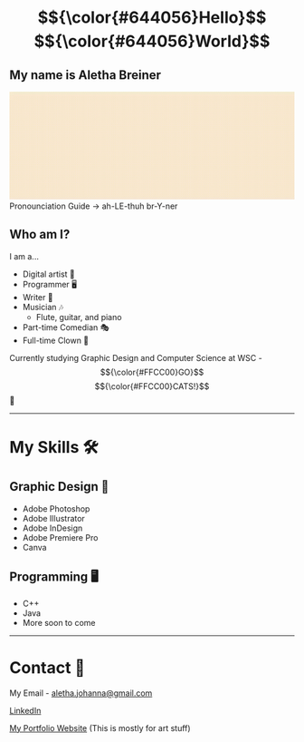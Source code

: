 # $${\color{#644056}Hello}$$ $${\color{#644056}World}$$ 

## My name is Aletha Breiner
  ![](https://github.com/alethabreiner/alethabreiner/blob/main/Name.gif)
  Pronounciation Guide -> ah-LE-thuh br-Y-ner
  
## Who am I?
I am a...
  * Digital artist 🎨
  * Programmer 🖥️
  * Writer 📝
  * Musician 🎶
    * Flute, guitar, and piano 
  * Part-time Comedian 🎭
  * Full-time Clown 🤡

Currently studying Graphic Design and Computer Science at WSC - $${\color{#FFCC00}GO}$$ $${\color{#FFCC00}CATS!}$$ 🐯

***
# My Skills 🛠️

## Graphic Design 🎨
* Adobe Photoshop
* Adobe Illustrator
* Adobe InDesign
* Adobe Premiere Pro
* Canva

## Programming 🖥️
* C++
* Java
* More soon to come

***
# Contact 🤝 

My Email - aletha.johanna@gmail.com

[LinkedIn](https://www.linkedin.com/in/aletha-breiner-a93993350/)

[My Portfolio Website](https://alethajohanna.wixsite.com/my-site) (This is mostly for art stuff)
